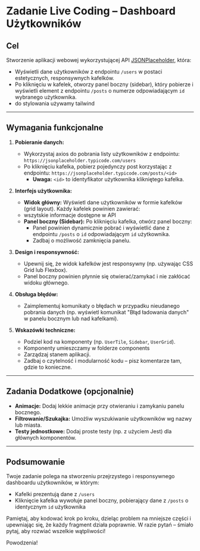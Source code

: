 # Zadanie Live Coding – Dashboard Użytkowników

## Cel

Stworzenie aplikacji webowej wykorzystującej API [JSONPlaceholder](https://jsonplaceholder.typicode.com/), która:

- Wyświetli dane użytkowników z endpointu `/users` w postaci estetycznych, responsywnych kafelków.
- Po kliknięciu w kafelek, otworzy panel boczny (sidebar), który pobierze i wyświetli element z endpointu `/posts` o numerze odpowiadającym `id` wybranego użytkownika.
- do stylowania używamy tailwind

---

## Wymagania funkcjonalne

1. **Pobieranie danych:**

   - Wykorzystaj axios do pobrania listy użytkowników z endpointu:
     `https://jsonplaceholder.typicode.com/users`
   - Po kliknięciu kafelka, pobierz pojedynczy post korzystając z endpointu:
     `https://jsonplaceholder.typicode.com/posts/<id>`
     - **Uwaga:** `<id>` to identyfikator użytkownika klikniętego kafelka.

2. **Interfejs użytkownika:**

   - **Widok główny:**
     Wyświetl dane użytkowników w formie kafelków (grid layout). Każdy kafelek powinien zawierać:
   - wszytskie informacje dostępne w API
   - **Panel boczny (Sidebar):**
     Po kliknięciu kafelka, otwórz panel boczny:
     - Panel powinien dynamicznie pobrać i wyświetlić dane z endpointu `/posts` o `id` odpowiadającym `id` użytkownika.
     - Zadbaj o możliwość zamknięcia panelu.

3. **Design i responsywność:**

   - Upewnij się, że widok kafelków jest responsywny (np. używając CSS Grid lub Flexbox).
   - Panel boczny powinien płynnie się otwierać/zamykać i nie zakłócać widoku głównego.

4. **Obsługa błędów:**

   - Zaimplementuj komunikaty o błędach w przypadku nieudanego pobrania danych (np. wyświetl komunikat "Błąd ładowania danych" w panelu bocznym lub nad kafelkami).

5. **Wskazówki techniczne:**
   - Podziel kod na komponenty (np. `UserTile`, `Sidebar`, `UserGrid`).
   - Komponenty umieszczamy w folderze components
   - Zarządzaj stanem aplikacji.
   - Zadbaj o czytelność i modularność kodu – pisz komentarze tam, gdzie to konieczne.

---

## Zadania Dodatkowe (opcjonalnie)

- **Animacje:**
  Dodaj lekkie animacje przy otwieraniu i zamykaniu panelu bocznego.
- **Filtrowanie/Szukajka:**
  Umożliw wyszukiwanie użytkowników wg nazwy lub miasta.
- **Testy jednostkowe:**
  Dodaj proste testy (np. z użyciem Jest) dla głównych komponentów.

---

## Podsumowanie

Twoje zadanie polega na stworzeniu przejrzystego i responsywnego dashboardu użytkowników, w którym:

- Kafelki prezentują dane z `/users`
- Kliknięcie kafelka wywołuje panel boczny, pobierający dane z `/posts` o identycznym `id` użytkownika

Pamiętaj, aby kodować krok po kroku, dzieląc problem na mniejsze części i upewniając się, że każdy fragment działa poprawnie. W razie pytań – śmiało pytaj, aby rozwiać wszelkie wątpliwości!

Powodzenia!
